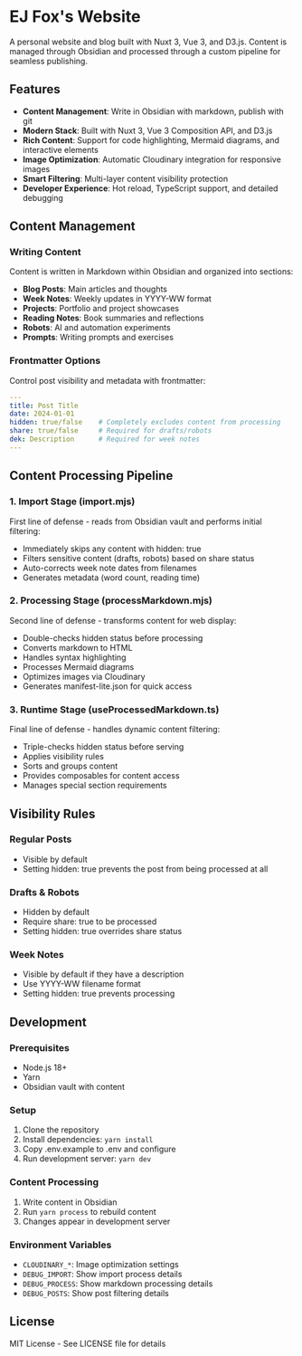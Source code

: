 # EJ Fox's Website

A personal website and blog built with Nuxt 3, Vue 3, and D3.js. Content is managed through Obsidian and processed through a custom pipeline for seamless publishing.

## Features

- **Content Management**: Write in Obsidian with markdown, publish with git
- **Modern Stack**: Built with Nuxt 3, Vue 3 Composition API, and D3.js
- **Rich Content**: Support for code highlighting, Mermaid diagrams, and interactive elements
- **Image Optimization**: Automatic Cloudinary integration for responsive images
- **Smart Filtering**: Multi-layer content visibility protection
- **Developer Experience**: Hot reload, TypeScript support, and detailed debugging

## Content Management

### Writing Content

Content is written in Markdown within Obsidian and organized into sections:
- **Blog Posts**: Main articles and thoughts
- **Week Notes**: Weekly updates in YYYY-WW format
- **Projects**: Portfolio and project showcases
- **Reading Notes**: Book summaries and reflections
- **Robots**: AI and automation experiments
- **Prompts**: Writing prompts and exercises

### Frontmatter Options

Control post visibility and metadata with frontmatter:
```yaml
---
title: Post Title
date: 2024-01-01
hidden: true/false    # Completely excludes content from processing
share: true/false     # Required for drafts/robots
dek: Description      # Required for week notes
---
```

## Content Processing Pipeline

### 1. Import Stage (import.mjs)

First line of defense - reads from Obsidian vault and performs initial filtering:
- Immediately skips any content with hidden: true
- Filters sensitive content (drafts, robots) based on share status
- Auto-corrects week note dates from filenames
- Generates metadata (word count, reading time)

### 2. Processing Stage (processMarkdown.mjs)

Second line of defense - transforms content for web display:
- Double-checks hidden status before processing
- Converts markdown to HTML
- Handles syntax highlighting
- Processes Mermaid diagrams
- Optimizes images via Cloudinary
- Generates manifest-lite.json for quick access

### 3. Runtime Stage (useProcessedMarkdown.ts)

Final line of defense - handles dynamic content filtering:
- Triple-checks hidden status before serving
- Applies visibility rules
- Sorts and groups content
- Provides composables for content access
- Manages special section requirements

## Visibility Rules

### Regular Posts
- Visible by default
- Setting hidden: true prevents the post from being processed at all

### Drafts & Robots
- Hidden by default
- Require share: true to be processed
- Setting hidden: true overrides share status

### Week Notes
- Visible by default if they have a description
- Use YYYY-WW filename format
- Setting hidden: true prevents processing

## Development

### Prerequisites
- Node.js 18+
- Yarn
- Obsidian vault with content

### Setup
1. Clone the repository
2. Install dependencies: `yarn install`
3. Copy .env.example to .env and configure
4. Run development server: `yarn dev`

### Content Processing
1. Write content in Obsidian
2. Run `yarn process` to rebuild content
3. Changes appear in development server

### Environment Variables
- `CLOUDINARY_*`: Image optimization settings
- `DEBUG_IMPORT`: Show import process details
- `DEBUG_PROCESS`: Show markdown processing details
- `DEBUG_POSTS`: Show post filtering details

## License

MIT License - See LICENSE file for details